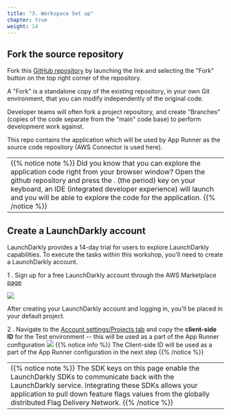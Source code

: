 ```yaml
---
title: "3. Workspace Set up"
chapter: true
weight: 14
---
```


## Fork the source repository

Fork this [GitHub repository](https://github.com/launchdarkly-labs/ld-aws-devops-workshop) by launching the link and selecting the "Fork" button on the top right corner of the repository. 

A "Fork" is a standalone copy of the existing repository, in your own Git environment, that you can modify independently of the original code. 

Developer teams will often fork a project repository, and create "Branches" (copies of the code separate from the "main" code base) to perform development work against. 

This repo contains the application which will be used by App Runner as the source code repository (AWS Connector is used here). 

<table class="credit">
<tr class="credit"><td class="credit" style="width:100%">
{{% notice note %}}
Did you know that you can explore the application code right from your browser window? Open the github repository and press the . (the period) key on your keyboard, an IDE (integrated developer experience) will launch and you will be able to explore the code for the application.
{{% /notice %}}
</td></tr>
</table>


## Create a LaunchDarkly account

LaunchDarkly provides a 14-day trial for users to explore LaunchDarkly capabilities. To execute the tasks within this workshop, you'll need to create a LaunchDarkly account. 

1 . Sign up for a free LaunchDarkly account through the AWS Marketplace [page](https://aws.amazon.com/marketplace/pp/prodview-x22m6p4lybzwe?trk=el_a134p000003yrYeAAI&trkCampaign=AWSMP_pdp_dev_x_dg&sc_channel=el&sc_campaign=el_awsmp_mult&sc_outcome=Marketplace)


<img src=/images/setup/ld-aws-marketplace.png>

After creating your LaunchDarkly account and logging in, you'll be placed in your default project.

2 . Navigate to the [Account settings/Projects tab](https://app.launchdarkly.com/settings/projects) and copy the **client-side ID** for the Test environment -- this will be used as a part of the App Runner configuration
<img src=/images/setup/ld_client_id.png>
{{% notice info %}}
The Client-side ID will be used as a part of the App Runner configuration in the next step
{{% /notice %}}

<table class="credit">
<tr class="credit"><td class="credit" style="width:100%">
{{% notice note %}}
The SDK keys on this page enable the LaunchDarkly SDKs to communicate back with the LaunchDarkly service. Integrating these SDKs allows your application to pull down feature flags values from the globally distributed Flag Delivery Network.
{{% /notice %}}
</td></tr>
</table>
